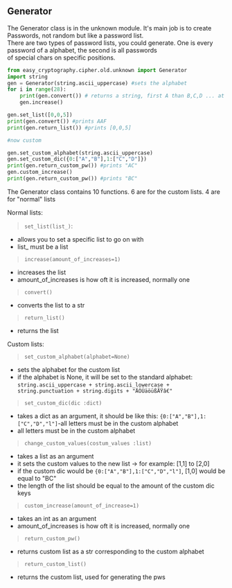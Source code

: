 ## Generator
The Generator class is in the unknown module. It's main job is to create Passwords, not random but like a password list.  
There are two types of password lists, you could generate. One is every password of a alphabet, the second is all passwords  
of special chars on specific positions. 
``` python
from easy_cryptography.cipher.old.unknown import Generator
import string
gen = Generator(string.ascii_uppercase) #sets the alphabet 
for i in range(28):
    print(gen.convert()) # returns a string, first A than B,C,D ... at last AB
    gen.increase() 

gen.set_list([0,0,5])
print(gen.convert()) #prints AAF
print(gen.return_list()) #prints [0,0,5]

#now custom

gen.set_custom_alphabet(string.ascii_uppercase)
gen.set_custom_dic({0:["A","B"],1:["C","D"]})
print(gen.return_custom_pw()) #prints "AC"
gen.custom_increase()
print(gen.return_custom_pw()) #prints "BC"
```

The Generator class contains 10 functions. 6 are for the custom lists. 4 are for "normal" lists

Normal lists:

> `set_list(list_)`: 

- allows you to set a specific list to go on with  
- list_ must be a list  

> ``increase(amount_of_increases=1)``

- increases the list  
- amount_of_increases is how oft it is increased, normally one  

> ``convert()``

- converts the list to a str  

> ``return_list()``

- returns the list  

Custom lists:

> ``set_custom_alphabet(alphabet=None)``

- sets the alphabet for the custom list  
- if the alphabet is None, it will be set to the standard alphabet:  
  `string.ascii_uppercase + string.ascii_lowercase + string.punctuation + string.digits + "ÄÖÜäöüßÃŸâ€"`
  
> ``set_custom_dic(dic :dict)``

- takes a dict as an argument, it should be like this: ``{0:["A","B"],1:["C","D","l"]``-all letters must be in the custom alphabet  
- all letters must be in the custom alphabet  

> ``change_custom_values(costum_values :list)``

- takes a list as an argument  
- it sets the custom values to the new list -> for example: [1,1] to [2,0]  
- if the custom dic would be ``{0:["A","B"],1:["C","D","l"]``, [1,0] would be equal to "BC"  
- the length of the list should be equal to the amount of the custom dic keys  

> ``custom_increase(amount_of_increase=1)``

- takes an int as an argument  
- amount_of_increases is how oft it is increased, normally one  

> ``return_custom_pw()``

- returns custom list as a str corresponding to the custom alphabet  

> ``return_custom_list()``

- returns the custom list, used for generating the pws  
